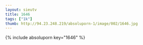 ```yaml
--- 
layout: sieutv
title: 1646
tags: ["1k"]
thumb: http://94.23.248.219/absoluporn-1/image/002/1646.jpg
---
```

{% include absoluporn key="1646" %} 
